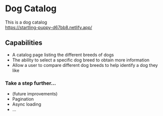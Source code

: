 # Dog Catalog
This is a dog catalog <br>
https://startling-puppy-d67bb8.netlify.app/

## Capabilities
- A catalog page listing the different breeds of dogs
- The ability to select a specific dog breed to obtain more information 
- Allow a user to compare different dog breeds to help identify a dog they like

### Take a step further... 
- (future improvements)
- Pagination 
- Async loading
- ...
